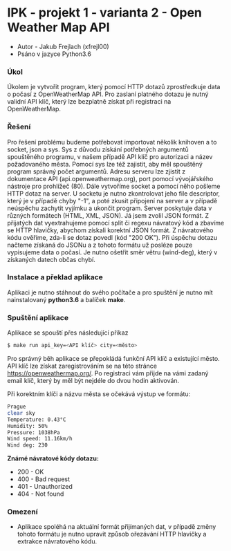 # IPK - projekt 1 - varianta 2 - Open Weather Map API
  - Autor - Jakub Frejlach (xfrejl00)
  - Psáno v jazyce Python3.6
### Úkol
Úkolem je vytvořit program, který pomocí HTTP dotazů zprostředkuje data o počasí z OpenWeatherMap API. Pro zaslaní platného dotazu je nutný validní API klíč, který lze bezplatně získat při registraci na OpenWeatherMap.

### Řešení
Pro řešení problému budeme potřebovat importovat několik knihoven a to socket, json a sys. Sys z důvodu získání potřebných argumentů spouštěného programu, v našem případě API klíč pro autorizaci a název požadovaného města. Pomocí sys lze též zajistit, aby měl spouštěný program správný počet argumentů. Adresu serveru lze zjistit z dokumentace API (api.openweathermap.org), port pomocí vývojářského nástroje pro prohlížeč (80). Dále vytvoříme socket a pomocí něho pošleme HTTP dotaz na server. U socketu je nutno zkontrolovat jeho file descriptor, který je v případě chyby "-1", a poté zkusit připojení na server a v případě neúspěchu zachytit vyjímku a ukončit program. Server poskytuje data v různých formátech (HTML, XML, JSON). Já jsem zvolil JSON formát. Z přijatých dat vyextrahujeme pomocí split či regexu návratový kód a zbavíme se HTTP hlavičky, abychom získali korektní JSON formát. Z návratového kódu ověříme, zda-li se dotaz povedl (kód "200 OK"). Při úspěchu dotazu načteme získaná do JSONu a z tohoto formátu už posléze pouze vypisujeme data o počasí. Je nutno ošetřit směr větru (wind-deg), který v získaných datech občas chybí.

### Instalace a překlad aplikace
Aplikaci je nutno stáhnout do svého počítače a pro spuštění je nutno mít nainstalovaný **python3.6** a balíček **make**.

### Spuštění aplikace
Aplikace se spouští přes následující příkaz
```sh
$ make run api_key=<API klíč> city=<město>
```
Pro správný běh aplikace se přepokládá funkční API klíč a existující město. API klíč lze získat zaregistrováním se na této stránce https://openweathermap.org/. Po registraci vám přijde na vámi zadaný email klíč, který by měl být nejdéle do dvou hodin aktivován.

Při korektním klíči a názvu města se očekává výstup ve formátu:
```sh
Prague
clear sky
Temperature: 0.43°C
Humidity: 50%
Pressure: 1038hPa
Wind speed: 11.16km/h
Wind deg: 230
```

**Známé návratové kódy dotazu:**
  - 200 - OK
  - 400 - Bad request
  - 401 - Unauthorized
  - 404 - Not found
### Omezení
  - Aplikace spoléhá na aktuální formát přijímaných dat, v případě změny tohoto formátu je nutno upravit způsob ořezávání HTTP hlavičky a extrakce návratového kódu.
